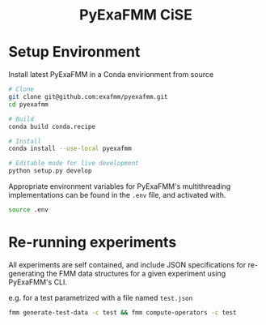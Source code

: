 <h1 align='center'> PyExaFMM CiSE </h1>

# Setup Environment

Install latest PyExaFMM in a Conda envirionment from source

```bash
# Clone
git clone git@github.com:exafmm/pyexafmm.git
cd pyexafmm

# Build
conda build conda.recipe

# Install
conda install --use-local pyexafmm

# Editable mode for live development
python setup.py develop
```

Appropriate environment variables for PyExaFMM's multithreading implementations can be found in the `.env` file, and activated with.

```bash
source .env
```

# Re-running experiments

All experiments are self contained, and include JSON specifications for re-generating the FMM data structures for a given experiment using PyExaFMM's CLI.

e.g. for a test parametrized with a file named `test.json`

```bash
fmm generate-test-data -c test && fmm compute-operators -c test
```
